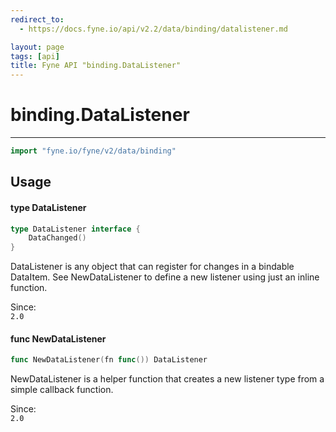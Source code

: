 ```yaml
---
redirect_to:
  - https://docs.fyne.io/api/v2.2/data/binding/datalistener.md

layout: page
tags: [api]
title: Fyne API "binding.DataListener"
---
```



# binding.DataListener
---
```go
import "fyne.io/fyne/v2/data/binding"
```

## Usage

#### type DataListener

```go
type DataListener interface {
	DataChanged()
}
```

DataListener is any object that can register for changes in a bindable DataItem. See NewDataListener to define a new listener using just an inline function.


<div class="since">Since: <code>
2.0</code></div>

#### func  NewDataListener

```go
func NewDataListener(fn func()) DataListener
```
NewDataListener is a helper function that creates a new listener type from a simple callback function.


<div class="since">Since: <code>
2.0</code></div>
